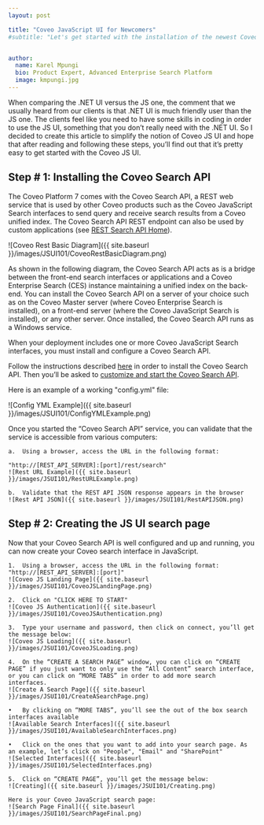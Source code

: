 ```yaml
---
layout: post

title: "Coveo JavaScript UI for Newcomers"
#subtitle: "Let's get started with the installation of the newest Coveo interface"


author:
  name: Karel Mpungi
  bio: Product Expert, Advanced Enterprise Search Platform
  image: kmpungi.jpg
---
```

When comparing the .NET UI versus the JS one, the comment that we usually heard from our clients is that .NET UI is much friendly user than the JS one. The clients feel like you need to  have some skills in coding in order to use the JS UI, something that you don’t really need with the .NET UI.
So I decided to create this article to simplify the notion of Coveo JS UI and hope that after reading and following these steps, you’ll find out that it’s pretty easy to get started with the Coveo JS UI.

## Step # 1: Installing the Coveo Search API

The Coveo Platform 7 comes with the Coveo Search API, a REST web service that is used by other Coveo products such as the Coveo JavaScript Search interfaces to send query and receive search results from a Coveo unified index. 
The Coveo Search API REST endpoint can also be used by custom applications (see [REST Search API Home](https://developers.coveo.com/display/public/SearchREST/REST+Search+API+Home)).

![Coveo Rest Basic Diagram]({{ site.baseurl }}/images/JSUI101/CoveoRestBasicDiagram.png)

As shown in the following diagram, the Coveo Search API acts as is a bridge between the front-end search interfaces or applications and a Coveo Enterprise Search (CES) instance maintaining a unified index on the back-end. 
You can install the Coveo Search API on a server of your choice such as on the Coveo Master server (where Coveo Enterprise Search is installed), on a front-end server (where the Coveo JavaScript Search is installed), or any other server. 
Once installed, the Coveo Search API runs as a Windows service.

When your deployment includes one or more Coveo JavaScript Search interfaces, you must install and configure a Coveo Search API.

Follow the instructions described [here](https://onlinehelp.coveo.com/en/ces/7.0/administrator/installing_the_coveo_search_api.htm) in order to install the Coveo Search API. Then you’ll be asked to [customize and start the Coveo Search API](https://onlinehelp.coveo.com/en/ces/7.0/administrator/customizing_and_starting_the_coveo_search_api.htm).

Here is an example of a working "config.yml" file:

![Config YML Example]({{ site.baseurl }}/images/JSUI101/ConfigYMLExample.png)

Once you started the “Coveo Search API” service, you can validate that the service is accessible from various computers:

	a.	Using a browser, access the URL in the following format:
	
	"http://[REST_API_SERVER]:[port]/rest/search"
	![Rest URL Example]({{ site.baseurl }}/images/JSUI101/RestURLExample.png)
	
	b.	Validate that the REST API JSON response appears in the browser
	![Rest API JSON]({{ site.baseurl }}/images/JSUI101/RestAPIJSON.png)
	
## Step # 2: Creating the JS UI search page

Now that your Coveo Search API is well configured and up and running, you can now create your Coveo search interface in JavaScript.

	1.	Using a browser, access the URL in the following format: "http://[REST_API_SERVER]:[port]"
	![Coveo JS Landing Page]({{ site.baseurl }}/images/JSUI101/CoveoJSLandingPage.png)
	
	2.	Click on "CLICK HERE TO START"
	![Coveo JS Authentication]({{ site.baseurl }}/images/JSUI101/CoveoJSAuthentication.png)
	
	3.	Type your username and password, then click on connect, you’ll get the message below:
	![Coveo JS Loading]({{ site.baseurl }}/images/JSUI101/CoveoJSLoading.png)
	
	4.	On the “CREATE A SEARCH PAGE” window, you can click on “CREATE PAGE” if you just want to only use the “All Content” search interface, or you can click on “MORE TABS” in order to add more search interfaces.
	![Create A Search Page]({{ site.baseurl }}/images/JSUI101/CreateASearchPage.png)
	
	•	By clicking on “MORE TABS”, you’ll see the out of the box search interfaces available
	![Available Search Interfaces]({{ site.baseurl }}/images/JSUI101/AvailableSearchInterfaces.png)
	
	•	Click on the ones that you want to add into your search page. As an example, let’s click on "People", "Email" and "SharePoint"
	![Selected Interfaces]({{ site.baseurl }}/images/JSUI101/SelectedInterfaces.png)
	
	5.	Click on “CREATE PAGE”, you’ll get the message below:
	![Creating]({{ site.baseurl }}/images/JSUI101/Creating.png)
	
	Here is your Coveo JavaScript search page:
	![Search Page Final]({{ site.baseurl }}/images/JSUI101/SearchPageFinal.png)